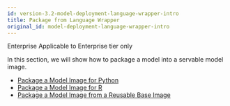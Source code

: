 ```yaml
---
id: version-3.2-model-deployment-language-wrapper-intro
title: Package from Language Wrapper
original_id: model-deployment-language-wrapper-intro
---
```


<div class="ee-only tooltip">Enterprise
  <span class="tooltiptext">Applicable to Enterprise tier only</span>
</div>

In this section, we will show how to package a model into a servable model image.

- [Package a Model Image for Python](model-deployment-language-wrapper-python)
- [Package a Model Image for R](model-deployment-language-wrapper-r)
- [Package a Model Image from a Reusable Base Image](model-deployment-language-wrapper-reusable-base-image)

